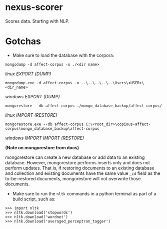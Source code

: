 # nexus-scorer
Scores data. Starting with NLP.

# Gotchas
* Make sure to load the database with the corpora:
```
mongodump -d affect-corpus -o ./<dir name>
```
_linux EXPORT (DUMP)_
```
mongodump.exe -d affect-corpus -o ..\..\..\..\..\Users\<USER>\<dir_name>
```
_windows EXPORT (DUMP)_
```
mongorestore --db affect-corpus ./mongo_database_backup/affect-corpus/
```
_linux IMPORT (RESTORE)_
```
mongorestore.exe --db affect-corpus C:\<root_dir>\copious-affect-corpus\mongo_database_backup\affect-corpus
```
_windows IMPORT IMPORT (RESTORE)_

  <b>(Note on mongorestore from docs)</b>

  mongorestore can create a new database or add data to an existing database. However, mongorestore performs inserts only and does not perform updates. That is, if restoring documents to an existing database and collection and existing documents have the same value `_id` field as the to-be-restored documents, mongorestore will not overwrite those documents.

* Make sure to run the `nltk` commands in a python terminal as part of a build script, such as:
```
>>> import nltk
>>> nltk.download('stopwords')
>>> nltk.download('wordnet')
>>> nltk.download('averaged_perceptron_tagger')
```

